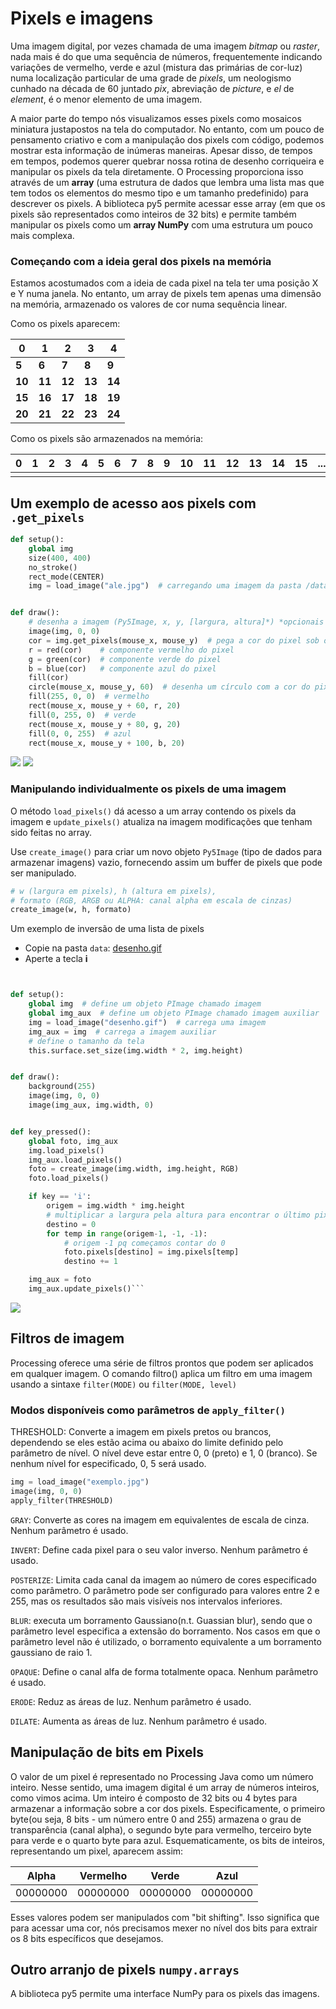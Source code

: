 # Pixels e imagens

Uma imagem digital, por vezes chamada de uma imagem *bitmap* ou *raster*, nada mais é do que uma sequência de números, frequentemente indicando variações de vermelho, verde e azul (mistura das primárias de cor-luz) numa localização particular de uma grade de *pixels*, um neologismo cunhado na década de 60 juntado *pix*, abreviação de *picture*, e *el* de *element*, é o menor elemento de uma imagem.

A maior parte do tempo nós visualizamos esses pixels como mosaicos miniatura justapostos na tela do computador. No entanto, com um pouco de pensamento criativo e com a manipulação dos pixels com código, podemos mostrar esta informação de inúmeras maneiras. Apesar disso, de tempos em tempos, podemos querer quebrar nossa rotina de desenho corriqueira e manipular os pixels da tela diretamente. O Processing proporciona isso através de um **array** (uma estrutura de dados que lembra uma lista mas que tem todos os elementos do mesmo tipo e um tamanho predefinido) para descrever os pixels. A biblioteca py5 permite acessar esse array (em que os pixels são representados como inteiros de 32 bits) e permite também manipular os pixels como um **array NumPy** com uma estrutura um pouco mais complexa.

### Começando com a ideia geral dos pixels na memória

Estamos acostumados com a ideia de cada pixel na tela ter uma posição X e Y numa janela. No entanto, um array de pixels tem apenas uma dimensão na memória, armazenado os valores de cor numa sequência linear.

Como os pixels aparecem:

| 0 | 1 | 2 | 3 | 4 |
| -- | --- | --- | --- | --- |
| **5** | **6** | **7** | **8** | **9** |
| **10** | **11** | **12** | **13** | **14** |
| **15** | **16** | **17** | **18** | **19** |
| **20** | **21** | **22** | **23** | **24** |


Como os pixels são armazenados na memória:

| 0 | 1 | 2 | 3 | 4 | 5 | 6 | 7 | 8 | 9 | 10 | 11 | 12 | 13 | 14 | 15 | ... | 24 |
| --- | --- | --- | --- | --- | --- | --- | --- | --- | --- | --- | --- | --- | --- | --- | --- | --- | --- |
| |


## Um exemplo de acesso aos pixels com `.get_pixels`

```python
def setup():
    global img
    size(400, 400)
    no_stroke()
    rect_mode(CENTER)
    img = load_image("ale.jpg")  # carregando uma imagem da pasta /data/


def draw():
    # desenha a imagem (Py5Image, x, y, [largura, altura]*) *opcionais
    image(img, 0, 0)
    cor = img.get_pixels(mouse_x, mouse_y)  # pega a cor do pixel sob o mouse
    r = red(cor)    # componente vermelho do pixel
    g = green(cor)  # componente verde do pixel
    b = blue(cor)   # componente azul do pixel
    fill(cor)
    circle(mouse_x, mouse_y, 60)  # desenha um círculo com a cor do pixel
    fill(255, 0, 0)  # vermelho
    rect(mouse_x, mouse_y + 60, r, 20)
    fill(0, 255, 0)  # verde
    rect(mouse_x, mouse_y + 80, g, 20)
    fill(0, 0, 255)  # azul
    rect(mouse_x, mouse_y + 100, b, 20)
```

![](https://github.com/arteprog/programacao-criativa/blob/master/assets/imagens/get008.jpg?raw=True) ![](https://github.com/arteprog/programacao-criativa/blob/master/assets/imagens/get017.jpg?raw=True)

### Manipulando individualmente os pixels de uma imagem

O método `load_pixels()` dá acesso a um array contendo os pixels da imagem e `update_pixels()` atualiza na imagem modificações que tenham sido feitas no array.

Use `create_image()` para criar um novo objeto `Py5Image` (tipo de dados para armazenar imagens) vazio, fornecendo assim um buffer de pixels que pode ser manipulado.

```python
# w (largura em pixels), h (altura em pixels),
# formato (RGB, ARGB ou ALPHA: canal alpha em escala de cinzas)
create_image(w, h, formato)
```

Um exemplo de inversão de uma lista de pixels

- Copie na pasta `data`: [desenho.gif](assets/desenho.gif)
- Aperte a tecla **i**

```python


def setup():
    global img  # define um objeto PImage chamado imagem
    global img_aux  # define um objeto PImage chamado imagem auxiliar
    img = load_image("desenho.gif")  # carrega uma imagem
    img_aux = img  # carrega a imagem auxiliar
    # define o tamanho da tela
    this.surface.set_size(img.width * 2, img.height)


def draw():
    background(255)
    image(img, 0, 0)
    image(img_aux, img.width, 0)


def key_pressed():
    global foto, img_aux
    img.load_pixels()
    img_aux.load_pixels()
    foto = create_image(img.width, img.height, RGB)
    foto.load_pixels()

    if key == 'i':
        origem = img.width * img.height
        # multiplicar a largura pela altura para encontrar o último pixel
        destino = 0
        for temp in range(origem-1, -1, -1):
            # origem -1 pq começamos contar do 0
            foto.pixels[destino] = img.pixels[temp]
            destino += 1

    img_aux = foto
    img_aux.update_pixels()```


```
![](assets/desenho_inv.png)

<!-- exemplo de sorting quebrado

```python


def setup():
    global img, img_temp
    size(800, 400)
    img = load_image("monica.jpg")
    img_temp = img.get()
    no_loop()


def draw():
    scale(2)
    image(img, 0, 0)
    image(img_temp, img.width, 0)
    for i in range(len(img_temp.pixels)):
        record = -1
        selected_pixel = i
        for j in range(len(img_temp.pixels)):
            pix = img_temp.pixels[j]
            b = hue(pix)
            if (b > record):
                selected_pixel = j
                record = b

        cor = img_temp.pixels[i]
        img_temp.pixels[i] = img_temp.pixels[selected_pixel]
        img_temp.pixels[selected_pixel] = cor

    img_temp.update_pixels()


```
![](https://github.com/arteprog/programacao-criativa/blob/master/assets/imagens/pixe02.png?raw=True)

--->

## Filtros de imagem

Processing oferece uma série de filtros prontos que podem ser aplicados em qualquer imagem. O comando filtro() aplica um filtro em uma imagem usando a sintaxe `filter(MODE)` ou `filter(MODE, level)`

### Modos disponíveis como parâmetros de `apply_filter()`

THRESHOLD: Converte a imagem em pixels pretos ou brancos, dependendo se eles estão acima ou abaixo do limite definido pelo parâmetro de nível. O nível deve estar entre 0, 0 (preto) e 1, 0 (branco). Se nenhum nível for especificado, 0, 5 será usado.
```python
img = load_image("exemplo.jpg")
image(img, 0, 0)
apply_filter(THRESHOLD)
```

`GRAY`: Converte as cores na imagem em equivalentes de escala de cinza. Nenhum parâmetro é usado.

`INVERT`: Define cada pixel para o seu valor inverso. Nenhum parâmetro é usado.

`POSTERIZE`: Limita cada canal da imagem ao número de cores especificado como parâmetro. O parâmetro pode ser configurado para valores entre 2 e 255, mas os resultados são mais visíveis nos intervalos inferiores.

`BLUR`: executa um borramento Gaussiano(n.t. Guassian blur), sendo que o parâmetro level especifica a extensão do borramento. Nos casos em que o parâmetro level não é utilizado, o borramento equivalente a um borramento gaussiano de raio 1.

`OPAQUE`: Define o canal alfa de forma totalmente opaca. Nenhum parâmetro é usado.

`ERODE`: Reduz as áreas de luz. Nenhum parâmetro é usado.

`DILATE`: Aumenta as áreas de luz. Nenhum parâmetro é usado.

## Manipulação de bits em Pixels

O valor de um pixel é representado no Processing Java como um número inteiro. Nesse sentido, uma imagem digital é um array de números inteiros, como vimos acima. Um inteiro é composto de 32 bits ou 4 bytes para armazenar a informação sobre a cor dos pixels. Especificamente, o primeiro byte(ou seja, 8 bits - um número entre 0 and 255) armazena o grau de transparência (canal alpha), o segundo byte para vermelho, terceiro byte para verde e o quarto byte para azul. Esquematicamente, os bits de inteiros, representando um pixel, aparecem assim:


| Alpha | Vermelho | Verde | Azul |
| --- | --- | --- | --- |
| 00000000 | 00000000 | 00000000 | 00000000 |

Esses valores podem ser manipulados com "bit shifting". Isso significa que para acessar uma cor, nós precisamos mexer no nível dos bits para extrair os 8 bits específicos que desejamos.

## Outro arranjo de pixels `numpy.arrays`

A biblioteca py5 permite uma interface NumPy para os pixels das imagens.
